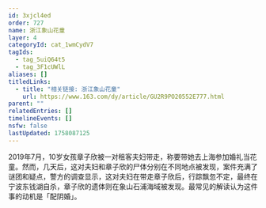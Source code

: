 ```yaml
---
id: 3xjcl4ed
order: 727
name: 浙江象山花童
layer: 4
categoryId: cat_1wmCydV7
tagIds:
  - tag_5uiQ64t5
  - tag_3F1cUWlL
aliases: []
titledLinks:
  - title: "相关链接: 浙江象山花童"
    url: https://www.163.com/dy/article/GU2R9PO20552E777.html
parent: ""
relatedEntries: []
timelineEvents: []
nsfw: false
lastUpdated: 1758087125
---
```


2019年7月，10岁女孩章子欣被一对租客夫妇带走，称要带她去上海参加婚礼当花童。然而，几天后，这对夫妇和章子欣的尸体分别在不同地点被发现，案件充满了谜团和疑点，警方的调查显示，这对夫妇在带走章子欣后，行踪飘忽不定，最终在宁波东钱湖自杀，章子欣的遗体则在象山石浦海域被发现。最常见的解读认为这件事的动机是「配阴婚」。